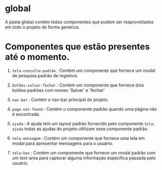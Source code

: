 # global

A pasta global contém todos componentes que podem ser reaproveitados em todo o projeto de forma genérica.

# Componentes que estão presentes até o momento.

   1. `tela-consulta-padrão` : Contém um componente que fornece um modal de pesquisa  padrão de registros. 
                               
   2. `botões-salvar-fechar` : Contém um componente que fornece dois botões padrões com nomes 'Salvar' e 'fechar' 

   3. `nav-bar` : Contém o nav-bar principal do projeto. 

   4. `page-not-found` : Contém o componente padrão quando uma página não é encontrada.

   5. `ajuda` : A ajuda tem um layout padrão fornecido pelo componente `tela-ajuda`
                todas as ajudas do projeto ultilizam esse componente padrão. 

   6. `tela-mensagem` : Contém um componente que fornece uma tela em modal para apresentar mensagens para                      o usuário.

   7. `tela-box` : Contém um compomente que fornece um modal padrão com um text-area para capturar alguma informação especifica passada pelo usuário.

